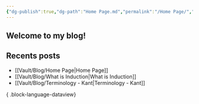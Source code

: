 ```yaml
---
{"dg-publish":true,"dg-path":"Home Page.md","permalink":"/Home Page/","tags":["gardenEntry"],"created":"2024-12-23T10:59:00","updated":"2024-12-23T10:59:00"}
---
```


## Welcome to my blog!

## Recents posts
- [[Vault/Blog/Home Page\|Home Page]]
- [[Vault/Blog/What is Induction\|What is Induction]]
- [[Vault/Blog/Terminology - Kant\|Terminology - Kant]]

{ .block-language-dataview}

